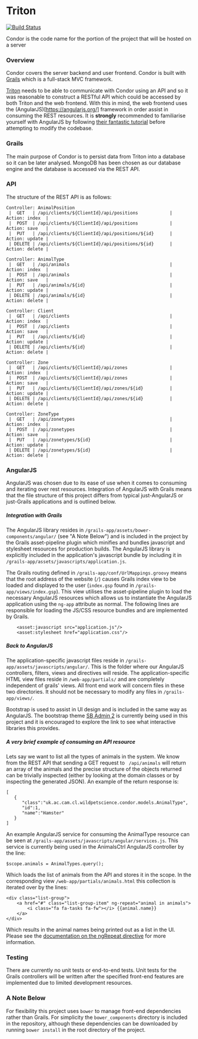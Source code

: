 # Triton

[![Build Status](https://travis-ci.org/WildPetScience/Condor.svg)](https://travis-ci.org/WildPetScience/Condor)

Condor is the code name for the portion of the project that will be hosted on a server

### Overview
Condor covers the server backend and user frontend. Condor is built with [Grails](https://grails.org/) which is a full-stack MVC framework.

[Triton](https://github.com/WildPetScience/Triton) needs to be able to communicate with Condor using an API and so it was reasonable to construct a RESTful API which could be accessed by both Triton and the web frontend. With this in mind, the web frontend uses the (AngularJS)[https://angularjs.org/] framework in order assist in consuming the REST resources. It is __strongly__ recommended to familiarise yourself with AngularJS by following [their fantastic tutorial](https://docs.angularjs.org/tutorial) before attempting to modify the codebase.

### Grails
The main purpose of Condor is to persist data from Triton into a database so it can be later analysed. MongoDB has been chosen as our database engine and the database is accessed via the REST API.

### API
The structure of the REST API is as follows:
```
Controller: AnimalPosition
 |  GET   | /api/clients/${ClientId}/api/positions            | Action: index  |
 |  POST  | /api/clients/${ClientId}/api/positions            | Action: save   |
 |  PUT   | /api/clients/${ClientId}/api/positions/${id}      | Action: update |
 | DELETE | /api/clients/${ClientId}/api/positions/${id}      | Action: delete |

Controller: AnimalType
 |  GET   | /api/animals                                      | Action: index  |
 |  POST  | /api/animals                                      | Action: save   |
 |  PUT   | /api/animals/${id}                                | Action: update |
 | DELETE | /api/animals/${id}                                | Action: delete |

Controller: Client
 |  GET   | /api/clients                                      | Action: index  |
 |  POST  | /api/clients                                      | Action: save   |
 |  PUT   | /api/clients/${id}                                | Action: update |
 | DELETE | /api/clients/${id}                                | Action: delete |

Controller: Zone
 |  GET   | /api/clients/${ClientId}/api/zones                | Action: index  |
 |  POST  | /api/clients/${ClientId}/api/zones                | Action: save   |
 |  PUT   | /api/clients/${ClientId}/api/zones/${id}          | Action: update |
 | DELETE | /api/clients/${ClientId}/api/zones/${id}          | Action: delete |

Controller: ZoneType
 |  GET   | /api/zonetypes                                    | Action: index  |
 |  POST  | /api/zonetypes                                    | Action: save   |
 |  PUT   | /api/zonetypes/${id}                              | Action: update |
 | DELETE | /api/zonetypes/${id}                              | Action: delete |
```

### AngularJS
AngularJS was chosen due to its ease of use when it comes to consuming and iterating over rest resources. Integration of AngularJS with Grails means that the file structure of this project differs from typical just-AngularJS or just-Grails applications and is outlined below.

##### Integration with Grails
The AngularJS library resides in `/grails-app/assets/bower-components/angular/` (see "A Note Below") and is included in the project by the Grails asset-pipeline plugin which minifies and bundles javascript and stylesheet resources for production builds. The AngularJS library is explicitly included in the application's javascript bundle by including it in `/grails-app/assets/javascripts/application.js`.

The Grails routing defined in `/grails-app/conf/UrlMappings.groovy` means that the root address of the website (`/`) causes Grails index view to be loaded and displayed to the user (`index.gsp` found in `/grails-app/views/index.gsp`). This view utilises the asset-pipeline plugin to load the necessary AngularJS resources which allows us to instantiate the AngularJS application using the `ng-app` attribute as normal. The following lines are responsible for loading the JS/CSS resource bundles and are implemented by Grails.
```
    <asset:javascript src="application.js"/>
    <asset:stylesheet href="application.css"/>
```

##### Back to AngularJS
The application-specific javascript files reside in `/grails-app/assets/javascripts/angular/`. This is the folder where our AngularJS controllers, filters, views and directives will reside. The application-specific HTML view files reside in `/web-app/partials/` and are completely independent of grails' views. All front end work will concern files in these two directories. It should not be necessary to modify any files in `/grails-app/views/`.

Bootstrap is used to assist in UI design and is included in the same way as AngularJS. The bootstrap theme [SB Admin 2](http://startbootstrap.com/template-overviews/sb-admin-2/) is currently being used in this project and it is encouraged to explore the link to see what interactive libraries this provides.

##### A very brief example of consuming an API resource
Lets say we want to list all the types of animals in the system. We know from the REST API that sending a GET request to ` /api/animals` will return an array of the animals and the precise structure of the objects returned can be trivially inspected (either by looking at the domain classes or by inspecting the generated JSON). An example of the return response is:
```
[  
   {  
      "class":"uk.ac.cam.cl.wildpetscience.condor.models.AnimalType",
      "id":1,
      "name":"Hamster"
   }
]
```
An example AngularJS service for consuming the AnimalType resource can be seen at `/grails-app/assets/javascripts/angular/services.js`. This service is currently being used in the AnimalsCtrl AngularJS controller by the line:

```
$scope.animals = AnimalTypes.query();
```

Which loads the list of animals from the API and stores it in the scope. In the corresponding view `/web-app/partials/animals.html` this collection is iterated over by the lines:
```
<div class="list-group">
	<a href="#" class="list-group-item" ng-repeat="animal in animals">
		<i class="fa fa-tasks fa-fw"></i> {{animal.name}}
	</a>
</div>
```
Which results in the animal names being printed out as a list in the UI. Please see the [documentation on the ngRepeat directive](https://docs.angularjs.org/api/ng/directive/ngRepeat) for more information.

### Testing
There are currently no unit tests or end-to-end tests. Unit tests for the Grails controllers will be written after the specified front-end features are implemented due to limited development resources.

### A Note Below
For flexibility this project uses `bower` to manage front-end dependencies rather than Grails. For simplicity the `bower_components` directory is included in the repository, although these dependencies can be downloaded by running `bower install` in the root directory of the project.